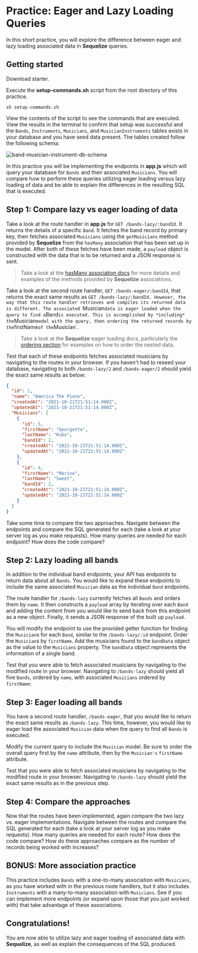# Practice: Eager and Lazy Loading Queries

In this short practice, you will explore the difference between eager and lazy
loading associated data in **Sequelize** queries.

## Getting started

Download starter. 

Execute the __setup-commands.sh__ script from the root directory of this
practice. 

```shell
sh setup-commands.sh
```

View the contents of the script to see the commands that are executed. View the
results in the terminal to confirm that setup was successful and the `Bands`,
`Instruments`, `Musicians`, and `MusicianInstruments` tables exists in your
database and you have seed data present. The tables created follow the following
schema:

![band-musician-instrument-db-schema]

In this practice you will be implementing the endpoints in __app.js__ which will
query your database for `Bands` and their associated `Musicians`. You will
compare how to perform these queries utilizing eager loading versus lazy loading
of data and be able to explain the differences in the resulting SQL that is
executed.

## Step 1: Compare lazy vs eager loading of data

Take a look at the route handler in __app.js__ for `GET /bands-lazy/:bandId`. It
returns the details of a specific `Band`. It fetches the band record by primary
key, then fetches associated `Musicians` using the `getMusicians` method
provided by **Sequelize** from the `hasMany` association that has been set up in
the model. After both of these fetches have been made, a `payload` object is
constructed with the data that is to be returned and a JSON response is sent.

> Take a look at the [hasMany association docs][hasMany-docs] for more details
> and examples of the methods provided by **Sequelize** associations.

Take a look at the second route handler, `GET /bands-eager/:bandId`, that returns the
exact same results as `GET /bands-lazy/:bandId. However, the way that this route
handler retrieves and compiles its returned data is different. The associated
`Musician` data is eager loaded when the query to find a `Band` is executed. This is
accomplished by *including* the `Musician` model with the query, then ordering the
returned records by the `firstName` of the `Musician`.

> Take a look at the **Sequelize** eager loading docs, particularly the
> [ordering section][order-eager-docs] for examples on how to order the nested
> data.

Test that each of these endpoints fetches associated musicians by navigating to
the routes in your browser. If you haven't had to reseed your database,
navigating to both `/bands-lazy/2` and `/bands-eager/2` should yield the exact
same results as below:

```json
{
  "id": 2,
  "name": "America The Piano",
  "createdAt": "2021-10-21T21:51:14.000Z",
  "updatedAt": "2021-10-21T21:51:14.000Z",
  "Musicians": [
    {
      "id": 5,
      "firstName": "Georgette",
      "lastName": "Kubo",
      "bandId": 2,
      "createdAt": "2021-10-21T21:51:14.000Z",
      "updatedAt": "2021-10-21T21:51:14.000Z"
    },
    {
      "id": 4,
      "firstName": "Marine",
      "lastName": "Sweet",
      "bandId": 2,
      "createdAt": "2021-10-21T21:51:14.000Z",
      "updatedAt": "2021-10-21T21:51:14.000Z"
    }
  ]
}
```

Take some time to compare the two approaches. Navigate between the endpoints
and compare the SQL generated for each (take a look at your server log as you
make requests). How many queries are needed for each endpoint? How does the code
compare?


## Step 2: Lazy loading all bands

In addition to the individual band endpoints, your API has endpoints to return
data about all `Bands`. You would like to expand these endpoints to include the
same associated `Musician` data as the individual `Band` endpoints.

The route handler for `/bands-lazy` currently fetches all `Bands` and orders
them by `name`. It then constructs a `payload` array by iterating over each
`Band` and adding the content from you would like to send back from this
endpoint as a new object. Finally, it sends a JSON response of the built up
`payload`.

You will modify the endpoint to use the provided getter function for finding the
`Musician`s for each `Band`, similar to the `/bands-lazy/:id` endpoint. Order the
`Musician`s by `firstName`. Add the musicians found to the `bandData` object
as the value to the `Musicians` property. The `bandData` object represents the
information of a single band.

Test that you were able to fetch associated musicians by navigating to the
modified route in your browser. Navigating to `/bands-lazy` should yield all
five `Bands`, ordered by `name`, with associated `Musicians` ordered by
`firstName`:


## Step 3: Eager loading all bands

You have a second route handler, `/bands-eager`, that you would like to return
the exact same results as `/bands-lazy`. This time, however, you would like to
eager load the associated `Musician` data when the query to find all `Bands` is
executed.

Modify the current query to include the `Musician` model. Be sure to order the
overall query first by the `name` attribute, then by the `Musician's`
`firstName` attribute.

Test that you were able to fetch associated musicians by navigating to the modified
route in your browser. Navigating to `/bands-lazy` should yield the exact same
results as in the previous step.


## Step 4: Compare the approaches

Now that the routes have been implemented, again compare the two lazy vs. eager
implementations. Navigate between the routes and compare the SQL generated for
each (take a look at your server log as you make requests). How many queries are
needed for each route? How does the code compare? How do these approaches
compare as the number of records being worked with increases?


## BONUS: More association practice

This practice includes `Bands` with a one-to-many association with `Musicians`,
as you have worked with in the previous route handlers, but it also includes
`Instruments` with a many-to-many association with `Musicians`. See if you can
implement more endpoints (or expand upon those that you just worked with) that
take advantage of these associations.


## Congratulations!

You are now able to utilize lazy and eager loading of associated data with
**Sequelize**, as well as explain the consequences of the SQL produced.


[band-musician-instrument-db-schema]: https://appacademy-open-assets.s3.us-west-1.amazonaws.com/Modular-Curriculum/content/week-11/practices/band-musician-instrument-db-schema.png
[band-musician-instrument-db-diagram-info]: https://appacademy-open-assets.s3.us-west-1.amazonaws.com/Modular-Curriculum/content/week-11/practices/band-musician-instrument-db-diagram-info.txt
[hasMany-docs]: https://sequelize.org/master/class/src/associations/has-many.js~HasMany.html#instance-method-get
[order-eager-docs]: https://sequelize.org/master/manual/eager-loading.html#ordering-eager-loaded-associations